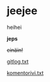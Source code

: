 # jeejee

heihei

**jeps**

~~einäin!~~

[gitlog.txt](https://github.com/Muisku/ot-harjoitustyo/blob/master/laskarit/viikko1/gitlog.txt)

[komentorivi.txt](https://github.com/Muisku/ot-harjoitustyo/blob/master/laskarit/viikko1/komentorivi.txt)
